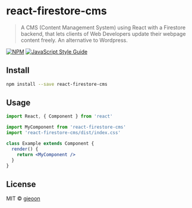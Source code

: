 # react-firestore-cms

> A CMS (Content Management System) using React with a Firestore backend, that lets clients of Web Developers update their webpage content freely. An alternative to Wordpress.

[![NPM](https://img.shields.io/npm/v/react-firestore-cms.svg)](https://www.npmjs.com/package/react-firestore-cms) [![JavaScript Style Guide](https://img.shields.io/badge/code_style-standard-brightgreen.svg)](https://standardjs.com)

## Install

```bash
npm install --save react-firestore-cms
```

## Usage

```jsx
import React, { Component } from 'react'

import MyComponent from 'react-firestore-cms'
import 'react-firestore-cms/dist/index.css'

class Example extends Component {
  render() {
    return <MyComponent />
  }
}
```

## License

MIT © [gieoon](https://github.com/gieoon)
